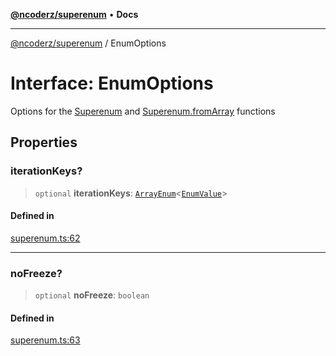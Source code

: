 [**@ncoderz/superenum**](../README.md) • **Docs**

***

[@ncoderz/superenum](../globals.md) / EnumOptions

# Interface: EnumOptions

Options for the [Superenum](Superenum.md) and [Superenum.fromArray](Superenum.md#fromArray) functions

## Properties

### iterationKeys?

> `optional` **iterationKeys**: [`ArrayEnum`](../type-aliases/ArrayEnum.md)\<[`EnumValue`](../type-aliases/EnumValue.md)\>

#### Defined in

[superenum.ts:62](https://github.com/ncoderz/superenum/blob/c6fe1004db5e60151f690d0ad11d6a45c011546d/src/superenum.ts#L62)

***

### noFreeze?

> `optional` **noFreeze**: `boolean`

#### Defined in

[superenum.ts:63](https://github.com/ncoderz/superenum/blob/c6fe1004db5e60151f690d0ad11d6a45c011546d/src/superenum.ts#L63)
